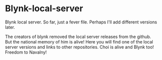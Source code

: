 # Blynk-local-server
Blynk local server. So far, just a fever file. Perhaps I'll add different versions later.

The creators of blynk removed the local server releases from the github.  But the national memory of him is alive!  Here you will find one of the local server versions and links to other repositories.  Choi is alive and Blynk too!  Freedom to Navalny!
